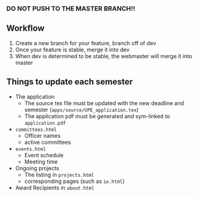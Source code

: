 ### DO NOT PUSH TO THE MASTER BRANCH!!

## Workflow

 1. Create a new branch for your feature, branch off of dev
 2. Once your feature is stable, merge it into dev
 3. When dev is determined to be stable, the webmaster will merge it into master

## Things to update each semester

- The application
  - The source tex file must be updated with the new deadline and semester (`apps/source/UPE_application.tex`)
  - The application pdf must be generated and sym-linked to `application.pdf`
- `committees.html`
  - Officer names
  - active committees
- `events.html`
  - Event schedule
  - Meeting time
- Ongoing projects 
  - The listing in `projects.html` 
  - corresponding pages (such as `io.html`)
- Award Recipients in `about.html`
